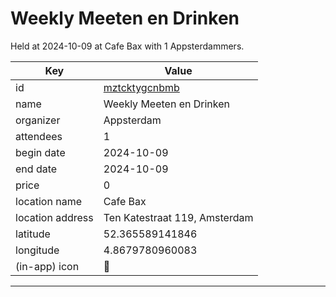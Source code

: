 # Weekly Meeten en Drinken
Held at 2024-10-09 at Cafe Bax with 1 Appsterdammers.
        
|Key|Value
|---|---|
|id|[mztcktygcnbmb](https://www.meetup.com/appsterdam/events/mztcktygcnbmb/)|
|name|Weekly Meeten en Drinken|
|organizer|Appsterdam|
|attendees|1|
|begin date|2024-10-09|
|end date|2024-10-09|
|price|0|
|location name|Cafe Bax|
|location address|Ten Katestraat 119, Amsterdam|
|latitude|52.365589141846|
|longitude|4.8679780960083|
|(in-app) icon|🍺|

---


